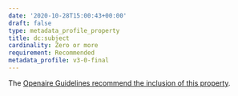 ```yaml
---
date: '2020-10-28T15:00:43+00:00'
draft: false
type: metadata_profile_property
title: dc:subject
cardinality: Zero or more
requirement: Recommended
metadata_profile: v3-0-final
---
```

The [Openaire Guidelines recommend the inclusion of this property](https://guidelines.openaire.eu/wiki/Literature_Guidelines:_Metadata_Field_Subject).
